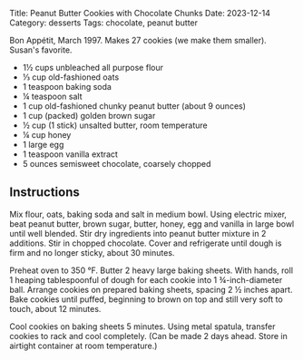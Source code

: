 Title: Peanut Butter Cookies with Chocolate Chunks
Date: 2023-12-14
Category: desserts
Tags: chocolate, peanut butter

Bon Appétit, March 1997. Makes 27 cookies (we make them smaller). Susan's favorite.

* 1½ cups unbleached all purpose flour
* ⅓ cup old-fashioned oats
* 1 teaspoon baking soda
* ¼ teaspoon salt
* 1 cup old-fashioned chunky peanut butter (about 9 ounces)
* 1 cup (packed) golden brown sugar
* ½ cup (1 stick) unsalted butter, room temperature
* ¼ cup honey
* 1 large egg
* 1 teaspoon vanilla extract
* 5 ounces semisweet chocolate, coarsely chopped

## Instructions

Mix flour, oats, baking soda and salt in medium bowl. Using electric mixer,
beat peanut butter, brown sugar, butter, honey, egg and vanilla in large bowl
until well blended. Stir dry ingredients into peanut butter mixture in 2
additions. Stir in chopped chocolate. Cover and refrigerate until dough is firm
and no longer sticky, about 30 minutes.

Preheat oven to 350 °F. Butter 2 heavy large baking sheets. With hands, roll 1
heaping tablespoonful of dough for each cookie into 1 ¾-inch-diameter ball.
Arrange cookies on prepared baking sheets, spacing 2 ½ inches apart. Bake
cookies until puffed, beginning to brown on top and still very soft to touch,
about 12 minutes.

Cool cookies on baking sheets 5 minutes. Using metal spatula, transfer cookies
to rack and cool completely. (Can be made 2 days ahead. Store in airtight
container at room temperature.)